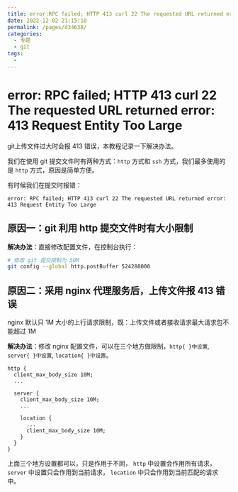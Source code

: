 ```yaml
---
title: error:RPC failed; HTTP 413 curl 22 The requested URL returned error:413 Request Entity Too Large
date: 2022-12-02 21:15:10
permalink: /pages/d34638/
categories:
  - 专题
  - git
tags:
  - 
---
```

# error: RPC failed; HTTP 413 curl 22 The requested URL returned error: 413 Request Entity Too Large

git上传文件过大时会报 413 错误，本教程记录一下解决办法。

我们在使用 git 提交文件时有两种方式：`http` 方式和 `ssh` 方式，我们最多使用的是 `http` 方式，原因是简单方便。

有时候我们在提交时报错：

```
error: RPC failed; HTTP 413 curl 22 The requested URL returned error: 413 Request Entity Too Large
```

## 原因一：git 利用 http 提交文件时有大小限制

**解决办法**：直接修改配置文件，在控制台执行：

```bash
# 修改 git 提交限制为 50M
git config --global http.postBuffer 524288000
```

## 原因二：采用 nginx 代理服务后，上传文件报 413 错误

nginx 默认只 1M 大小的上行请求限制，既：上传文件或者接收请求最大请求包不能超过 1M

**解决办法**：修改 nginx 配置文件，可以在三个地方做限制，`http{ }中设置`, `server{ }中设置`, `location{ }中设置`。

```nginx
http {
  client_max_body_size 10M;
  ...

  server {
    client_max_body_size 10M;
    ...

    location {
      ...
      client_max_body_size 10M;
    }
  }
}
```

上面三个地方设置都可以，只是作用于不同， `http` 中设置会作用所有请求， `server` 中设置只会作用到当前请求， `location` 中只会作用到当前匹配的请求中。
